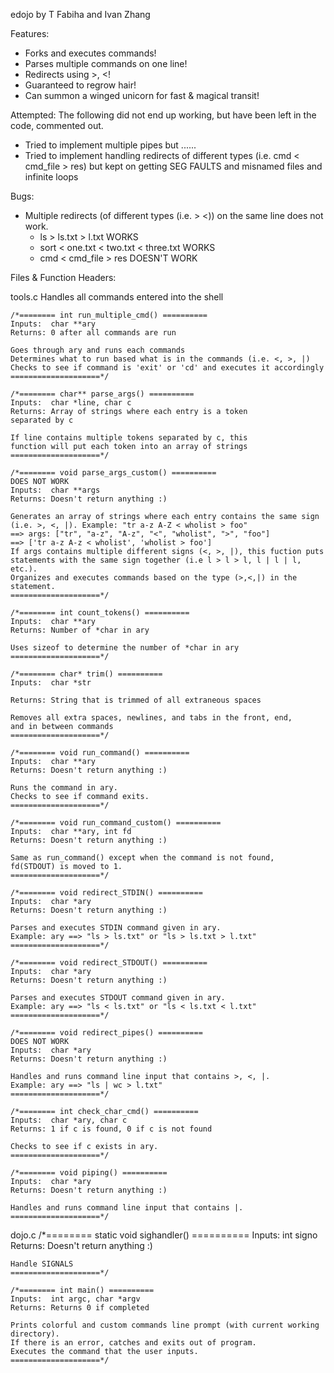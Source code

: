 edojo
by T Fabiha and Ivan Zhang

Features:
- Forks and executes commands!
- Parses multiple commands on one line!
- Redirects using >, <!
- Guaranteed to regrow hair!
- Can summon a winged unicorn for fast & magical transit!

Attempted:
The following did not end up working, but have been left in the code, commented out.
- Tried to implement multiple pipes but ......
- Tried to implement handling redirects of different types (i.e. cmd < cmd_file > res)
but kept on getting SEG FAULTS and misnamed files and infinite loops

Bugs:
- Multiple redirects (of different types (i.e. > <)) on the same line does not work.
	- ls > ls.txt > l.txt WORKS
	- sort < one.txt < two.txt < three.txt WORKS
	- cmd < cmd_file > res DOESN'T WORK


Files & Function Headers:

tools.c Handles all commands entered into the shell

	/*======== int run_multiple_cmd() ==========
	Inputs:  char **ary
	Returns: 0 after all commands are run

	Goes through ary and runs each commands
	Determines what to run based what is in the commands (i.e. <, >, |)
	Checks to see if command is 'exit' or 'cd' and executes it accordingly
	====================*/

	/*======== char** parse_args() ==========
	Inputs:  char *line, char c
	Returns: Array of strings where each entry is a token
	separated by c

	If line contains multiple tokens separated by c, this
	function will put each token into an array of strings
	====================*/

	/*======== void parse_args_custom() ==========
	DOES NOT WORK
	Inputs:  char **args
	Returns: Doesn't return anything :)

	Generates an array of strings where each entry contains the same sign
	(i.e. >, <, |). Example: "tr a-z A-Z < wholist > foo"
	==> args: ["tr", "a-z", "A-z", "<", "wholist", ">", "foo"]
	==> ['tr a-z A-z < wholist', 'wholist > foo']
	If args contains multiple different signs (<, >, |), this fuction puts
	statements with the same sign together (i.e l > l > l, l | l | l, etc.).
	Organizes and executes commands based on the type (>,<,|) in the statement.
	====================*/

	/*======== int count_tokens() ==========
	Inputs:  char **ary
	Returns: Number of *char in ary

	Uses sizeof to determine the number of *char in ary
	====================*/

	/*======== char* trim() ==========
	Inputs:  char *str

	Returns: String that is trimmed of all extraneous spaces

	Removes all extra spaces, newlines, and tabs in the front, end,
	and in between commands
	====================*/

	/*======== void run_command() ==========
	Inputs:  char **ary
	Returns: Doesn't return anything :)

	Runs the command in ary.
	Checks to see if command exits.
	====================*/

	/*======== void run_command_custom() ==========
	Inputs:  char **ary, int fd
	Returns: Doesn't return anything :)

	Same as run_command() except when the command is not found,
	fd(STDOUT) is moved to 1.
	====================*/

	/*======== void redirect_STDIN() ==========
	Inputs:  char *ary
	Returns: Doesn't return anything :)

	Parses and executes STDIN command given in ary.
	Example: ary ==> "ls > ls.txt" or "ls > ls.txt > l.txt"
	====================*/

	/*======== void redirect_STDOUT() ==========
	Inputs:  char *ary
	Returns: Doesn't return anything :)

	Parses and executes STDOUT command given in ary.
	Example: ary ==> "ls < ls.txt" or "ls < ls.txt < l.txt"
	====================*/

	/*======== void redirect_pipes() ==========
	DOES NOT WORK
	Inputs:  char *ary
	Returns: Doesn't return anything :)

	Handles and runs command line input that contains >, <, |.
	Example: ary ==> "ls | wc > l.txt"
	====================*/

	/*======== int check_char_cmd() ==========
	Inputs:  char *ary, char c
	Returns: 1 if c is found, 0 if c is not found

	Checks to see if c exists in ary.
	====================*/

	/*======== void piping() ==========
	Inputs:  char *ary
	Returns: Doesn't return anything :)

	Handles and runs command line input that contains |.
	====================*/

dojo.c
	/*======== static void sighandler() ==========
	Inputs:  int signo
	Returns: Doesn't return anything :)

	Handle SIGNALS
	====================*/

	/*======== int main() ==========
	Inputs:  int argc, char *argv
	Returns: Returns 0 if completed

	Prints colorful and custom commands line prompt (with current working directory).
	If there is an error, catches and exits out of program.
	Executes the command that the user inputs.
	====================*/

